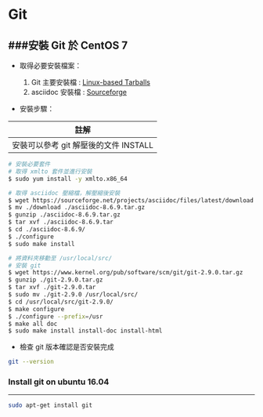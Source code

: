 # Git

<script type="text/javascript" src="../js/general.js"></script>

###安裝 Git 於 CentOS 7
---

* 取得必要安裝檔案：
  1. Git 主要安裝檔 : [Linux-based Tarballs](https://www.kernel.org/pub/software/scm/git/)
  2. asciidoc 安裝檔 : [Sourceforge](https://sourceforge.net/projects/asciidoc/files/latest/download)

* 安裝步驟：

| 註解 |
| -- |
| 安裝可以參考 git 解壓後的文件 INSTALL |

```Bash
# 安裝必要套件
# 取得 xmlto 套件並進行安裝
$ sudo yum install -y xmlto.x86_64

# 取得 asciidoc 壓縮檔，解壓縮後安裝
$ wget https://sourceforge.net/projects/asciidoc/files/latest/download
$ mv ./download ./asciidoc-8.6.9.tar.gz
$ gunzip ./asciidoc-8.6.9.tar.gz
$ tar xvf ./asciidoc-8.6.9.tar
$ cd ./asciidoc-8.6.9/
$ ./configure 
$ sudo make install

# 將資料夾移動至 /usr/local/src/
# 安裝 git
$ wget https://www.kernel.org/pub/software/scm/git/git-2.9.0.tar.gz
$ gunzip ./git-2.9.0.tar.gz
$ tar xvf ./git-2.9.0.tar
$ sudo mv ./git-2.9.0 /usr/local/src/
$ cd /usr/local/src/git-2.9.0/
$ make configure
$ ./configure --prefix=/usr
$ make all doc
$ sudo make install install-doc install-html
```

* 檢查 git 版本確認是否安裝完成

```Bash
git --version
```

### Install git on ubuntu 16.04
---

```bash
sudo apt-get install git
```




